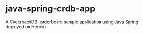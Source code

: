 # java-spring-crdb-app
A CockroachDB leaderboard sample application using Java Spring deployed on Heroku
